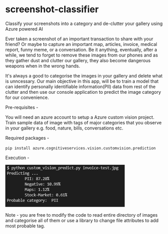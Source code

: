 # screenshot-classifier
Classify your screenshots into a category and de-clutter your gallery using Azure powered AI

Ever taken a screenshot of an important transaction to share with your friend? Or maybe to capture an important map, articles, invoice, medical report, funny meme, or a conversation. Be it anything, eventually, after a while, we tend to forget to remove these images from our phones and as they gather dust and clutter our gallery, they also become dangerous weapons when in the wrong hands.

It's always a good to categorise the images in your gallery and delete what is unncessary. Our main objective in this app, will be to train a model that can identify personally identifiable information(PII) data from rest of the clutter and then use our console application to predict the image category for our convenience.

Pre-requisites -

You will need an azure account to setup a Azure custom vision project.
Train sample data of image with tags of major categories that you observe in your gallery e.g. food, nature, bills, conversations etc.

Required packages -

`pip install azure.cognitiveservices.vision.customvision.prediction`

Execution -

![sample-prediction-output](https://github.com/TauseefMalik/screenshot-classifier/blob/main/unsample-data-prediction-2.PNG)



Note - you are free to modify the code to read entire directory of images and categorise all of them or use a library to change file attributes to add most probable tag.
